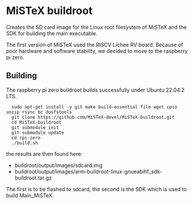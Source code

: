 # MiSTeX buildroot

Creates the SD card image for the Linux root filesystem
of MiSTeX and the SDK for building the main executable.

The first version of MiSTeX used the RISCV Lichee RV
board. Because of poor hardware and software stability,
we decided to move to the raspberry pi zero.

## Building
The raspberry pi zero buildroot builds successfully
under Ubuntu 22.04.2 LTS.

```
  sudo apt-get install -y git make build-essential file wget cpio unzip rsync bc dosfstools
  git clone https://github.com/MiSTeX-devel/MiSTeX-buildroot.git
  cd MiSTeX-buildroot
  git submodule init
  git submodule update
  cd rpi-zero
  ./build.sh
```

the results are then found here:
- buildroot/output/images/sdcard.img
- buildroot/output/images/arm-buildroot-linux-gnueabihf_sdk-buildroot.tar.gz

The first is to be flashed to sdcard,
the second is the SDK which is used to build Main_MiSTeX.

